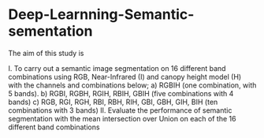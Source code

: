 # Deep-Learnning-Semantic-sementation

The aim of this study is

I. To carry out a semantic image segmentation on 16 different band combinations using
RGB, Near-Infrared (I) and canopy height model (H) with the channels and
combinations below;
a) RGBIH (one combination, with 5 bands).
b) RGBI, RGBH, RGIH, RBIH, GBIH (five combinations with 4 bands)
c) RGB, RGI, RGH, RBI, RBH, RIH, GBI, GBH, GIH, BIH (ten combinations with 3
bands)
II. Evaluate the performance of semantic segmentation with the mean intersection over
Union on each of the 16 different band combinations
